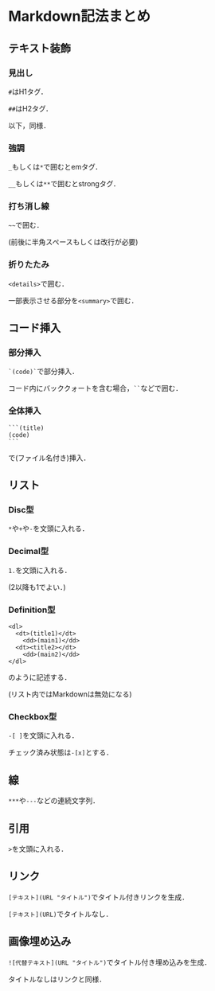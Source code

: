 ﻿# Markdown記法まとめ

## テキスト装飾

### 見出し

`#`はH1タグ．

`##`はH2タグ．

以下，同様．

### 強調

`_`もしくは`*`で囲むとemタグ．

`__`もしくは`**`で囲むとstrongタグ．

### 打ち消し線

`~~`で囲む．

(前後に半角スペースもしくは改行が必要)

### 折りたたみ

`<details>`で囲む．

一部表示させる部分を`<summary>`で囲む．

## コード挿入

### 部分挿入

`` `(code)` ``で部分挿入．

コード内にバッククォートを含む場合，``` `` ```などで囲む．

### 全体挿入

``````
```(title)
(code)
```
``````

で(ファイル名付き)挿入．

## リスト

### Disc型

`*`や`+`や`-`を文頭に入れる．

### Decimal型

`1.`を文頭に入れる．

(2以降も1でよい．)

### Definition型

```
<dl>
  <dt>(title1)</dt>
    <dd>(main1)</dd>
  <dt><title2></dt>
    <dd>(main2)</dd>
</dl>
```

のように記述する．

(リスト内ではMarkdownは無効になる)

### Checkbox型

`-[ ]`を文頭に入れる．

チェック済み状態は`-[x]`とする．

## 線

`***`や`---`などの連続文字列．

## 引用

`>`を文頭に入れる．

## リンク

`[テキスト](URL "タイトル")`でタイトル付きリンクを生成．

`[テキスト](URL)`でタイトルなし．

## 画像埋め込み

`![代替テキスト](URL "タイトル")`でタイトル付き埋め込みを生成．

タイトルなしはリンクと同様．
